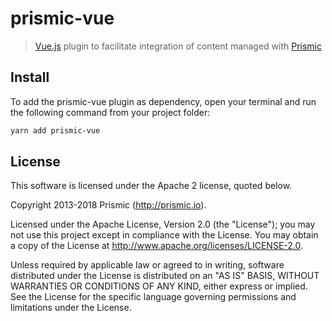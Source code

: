 # prismic-vue

> [Vue.js](https://vuejs.org) plugin to facilitate integration of content managed with [Prismic](https://prismic.io)

## Install

To add the prismic-vue plugin as dependency, open your terminal and run the following command from your project folder:

``` bash
yarn add prismic-vue
```

## License

This software is licensed under the Apache 2 license, quoted below.

Copyright 2013-2018 Prismic (http://prismic.io).

Licensed under the Apache License, Version 2.0 (the "License"); you may not use this project except in compliance with the License. You may obtain a copy of the License at http://www.apache.org/licenses/LICENSE-2.0.

Unless required by applicable law or agreed to in writing, software distributed under the License is distributed on an "AS IS" BASIS, WITHOUT WARRANTIES OR CONDITIONS OF ANY KIND, either express or implied. See the License for the specific language governing permissions and limitations under the License.
